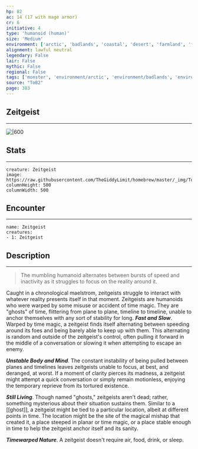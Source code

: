 ```yaml
---
hp: 82
ac: 14 (17 with mage armor)
cr: 6
initiative: 4
type: 'humanoid (human)'    
size: 'Medium'
environment: ['arctic', 'badlands', 'coastal', 'desert', 'farmland', 'forest', 'grassland', 'hill', 'mountain', 'planar', 'swamp', 'underdark', 'underwater', 'urban']
alignment: lawful neutral
legendary: False
lair: False
mythic: False
regional: False
tags: ['monster', 'environment/arctic', 'environment/badlands', 'environment/coastal', 'environment/desert', 'environment/farmland', 'environment/forest', 'environment/grassland', 'environment/hill', 'environment/mountain', 'environment/planar', 'environment/swamp', 'environment/underdark', 'environment/underwater', 'environment/urban']
source: "ToB2"
page: 383
---
```


## Zeitgeist
---

![|600](https://raw.githubusercontent.com/TheGiddyLimit/homebrew/master/_img/ToB2/creature/Zeitgeist.webp)

## Stats
---

```statblock
creature: Zeitgeist
image: https://raw.githubusercontent.com/TheGiddyLimit/homebrew/master/_img/ToB2/creature/token/Zeitgeist%20%28Token%29.png
columnHeight: 500
columnWidth: 500
```

## Encounter
---

```encounter-table
name: Zeitgeist
creatures:
- 1: Zeitgeist
```

## Description
---
>The mumbling humanoid alternates between bursts of speed and inactivity as it struggles to focus on the reality around it.

Caught in a chronological maelstrom, zeitgeists struggle to interact with whatever reality presents itself in that moment. Zeitgeists are humanoids who were warped by some misuse or accident of time magic. They are "ghosts" of time, flittering from plane to plane, timeline to timeline, unable to anchor themselves with any sort of stability for long.
**_Fast and Slow_**. Warped by time magic, a zeitgeist finds itself alternating between speeding around its foes and being barely able to keep up with them. This alternating is random and outside of the zeitgeist's control, often pulling it forward in the middle of a conversation or slowing it when attempting to escape an enemy.

**_Unstable Body and Mind_**. The constant instability of being pulled between planes and timelines leaves zeitgeists unable to focus, at best, and deranged, at worst. If a moment of clarity pierces its madness, a zeitgeist might attempt a quick conversation or simply remain motionless, enjoying the temporary reprieve from its tortured existence.

**_Still Living_**. Though named "ghosts," zeitgeists aren't dead; rather, something mysterious about their situation sustains them. Similar to a [[ghost]], a zeitgeist might be tied to a particular location, albeit at different points in time. The location might be the site of the magical mishap that created it, a place steeped in planar or time magic, or a place stable enough in time to help the zeitgeist anchor itself and its sanity.

**_Timewarped Nature_**. A zeitgeist doesn't require air, food, drink, or sleep.






